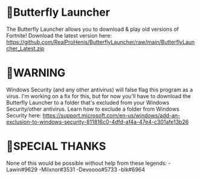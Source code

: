 # 🦋Butterfly Launcher
The Butterfly Launcher allows you to download & play old versions of Fortnite!
Download the latest version here: https://github.com/RealProHenis/ButterflyLauncher/raw/main/ButterflyLauncher_Latest.zip

# 🚨WARNING
Windows Security (and any other antivirus) will false flag this program as a virus. I'm working on a fix for this, but for now you'll have to download the Butterfly Launcher to a folder that's excluded from your Windows Security/other antivirus. Learn how to exclude a folder from Windows Security here: https://support.microsoft.com/en-us/windows/add-an-exclusion-to-windows-security-811816c0-4dfd-af4a-47e4-c301afe13b26

# 💙SPECIAL THANKS
None of this would be possible without help from these legends:
-Lawin#9629
-Milxnor#3531
-Devoooo#5733
-blk#6964
